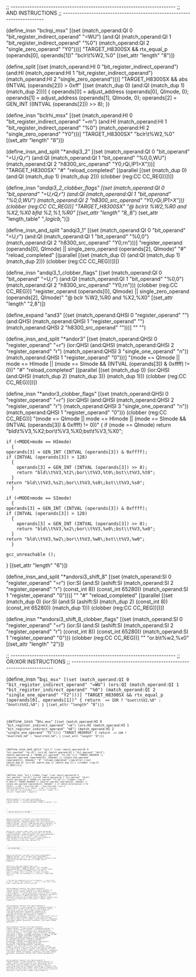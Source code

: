 ;; ----------------------------------------------------------------------
;; AND INSTRUCTIONS
;; ----------------------------------------------------------------------

(define_insn "bclrqi_msx"
  [(set (match_operand:QI 0 "bit_register_indirect_operand" "=WU")
	(and:QI (match_operand:QI 1 "bit_register_indirect_operand" "%0")
		(match_operand:QI 2 "single_zero_operand" "Y0")))]
  "TARGET_H8300SX && rtx_equal_p (operands[0], operands[1])"
  "bclr\\t%W2,%0"
  [(set_attr "length" "8")])

(define_split
  [(set (match_operand:HI 0 "bit_register_indirect_operand")
	(and:HI (match_operand:HI 1 "bit_register_indirect_operand")
		(match_operand:HI 2 "single_zero_operand")))]
  "TARGET_H8300SX && abs (INTVAL (operands[2])) > 0xff"
  [(set (match_dup 0)
	(and:QI (match_dup 1)
		(match_dup 2)))]
  {
    operands[0] = adjust_address (operands[0], QImode, 0);
    operands[1] = adjust_address (operands[1], QImode, 0);
    operands[2] = GEN_INT ((INTVAL (operands[2])) >> 8);
  })

(define_insn "bclrhi_msx"
  [(set (match_operand:HI 0 "bit_register_indirect_operand" "=m")
	(and:HI (match_operand:HI 1 "bit_register_indirect_operand" "%0")
		(match_operand:HI 2 "single_zero_operand" "Y0")))]
  "TARGET_H8300SX"
  "bclr\\t%W2,%0"
  [(set_attr "length" "8")])

(define_insn_and_split "*andqi3_2"
  [(set (match_operand:QI 0 "bit_operand" "=U,rQ,r")
	(and:QI (match_operand:QI 1 "bit_operand" "%0,0,WU")
		(match_operand:QI 2 "h8300_src_operand" "Y0,rQi,IP1>X")))]
  "TARGET_H8300SX"
  "#"
  "reload_completed"
  [(parallel [(set (match_dup 0) (and:QI (match_dup 1) (match_dup 2)))
	      (clobber (reg:CC CC_REG))])])

(define_insn "*andqi3_2_clobber_flags"
  [(set (match_operand:QI 0 "bit_operand" "=U,rQ,r")
	(and:QI (match_operand:QI 1 "bit_operand" "%0,0,WU")
		(match_operand:QI 2 "h8300_src_operand" "Y0,rQi,IP1>X")))
   (clobber (reg:CC CC_REG))]
  "TARGET_H8300SX"
  "@
   bclr\\t %W2,%R0
   and  %X2,%X0
   bfld %2,%1,%R0"
  [(set_attr "length" "8,*,8")
   (set_attr "length_table" "*,logicb,*")])

(define_insn_and_split "andqi3_1"
  [(set (match_operand:QI 0 "bit_operand" "=U,r")
	(and:QI (match_operand:QI 1 "bit_operand" "%0,0")
		(match_operand:QI 2 "h8300_src_operand" "Y0,rn")))]
  "register_operand (operands[0], QImode)
   || single_zero_operand (operands[2], QImode)"
  "#"
  "reload_completed"
  [(parallel [(set (match_dup 0) (and:QI (match_dup 1) (match_dup 2)))
	      (clobber (reg:CC CC_REG))])])

(define_insn "andqi3_1_clobber_flags"
  [(set (match_operand:QI 0 "bit_operand" "=U,r")
	(and:QI (match_operand:QI 1 "bit_operand" "%0,0")
		(match_operand:QI 2 "h8300_src_operand" "Y0,rn")))
   (clobber (reg:CC CC_REG))]
  "register_operand (operands[0], QImode)
   || single_zero_operand (operands[2], QImode)"
  "@
   bclr %W2,%R0
   and  %X2,%X0"
  [(set_attr "length" "2,8")])

(define_expand "and<mode>3"
  [(set (match_operand:QHSI 0 "register_operand" "")
	(and:QHSI (match_operand:QHSI 1 "register_operand" "")
		  (match_operand:QHSI 2 "h8300_src_operand" "")))]
  ""
  "")

(define_insn_and_split "*andor<mode>3"
  [(set (match_operand:QHSI 0 "register_operand" "=r")
	(ior:QHSI (and:QHSI (match_operand:QHSI 2 "register_operand" "r")
			    (match_operand:QHSI 3 "single_one_operand" "n"))
		  (match_operand:QHSI 1 "register_operand" "0")))]
  "(<MODE>mode == QImode
    || <MODE>mode == HImode
    || (<MODE>mode == SImode
	&& (INTVAL (operands[3]) & 0xffff) != 0))"
  "#"
  "reload_completed"
  [(parallel [(set (match_dup 0) (ior:QHSI (and:QHSI (match_dup 2)
						     (match_dup 3))
					   (match_dup 1)))
	      (clobber (reg:CC CC_REG))])])

(define_insn "*andor<mode>3_clobber_flags"
  [(set (match_operand:QHSI 0 "register_operand" "=r")
	(ior:QHSI (and:QHSI (match_operand:QHSI 2 "register_operand" "r")
			    (match_operand:QHSI 3 "single_one_operand" "n"))
		  (match_operand:QHSI 1 "register_operand" "0")))
   (clobber (reg:CC CC_REG))]
  "(<MODE>mode == QImode
    || <MODE>mode == HImode
    || (<MODE>mode == SImode
	&& (INTVAL (operands[3]) & 0xffff) != 0))"
  {
    if (<MODE>mode == QImode)
      return "bld\\t%V3,%X2\;bor\\t%V3,%X0\;bst\\t%V3,%X0";

    if (<MODE>mode == HImode)
      {
	operands[3] = GEN_INT (INTVAL (operands[3]) & 0xffff);
	if (INTVAL (operands[3]) > 128)
	  {
	    operands[3] = GEN_INT (INTVAL (operands[3]) >> 8);
	    return "bld\\t%V3,%t2\;bor\\t%V3,%t0\;bst\\t%V3,%t0";
	  }
	return "bld\\t%V3,%s2\;bor\\t%V3,%s0\;bst\\t%V3,%s0";
      }

    if (<MODE>mode == SImode)
      {
	operands[3] = GEN_INT (INTVAL (operands[3]) & 0xffff);
	if (INTVAL (operands[3]) > 128)
	  {
	    operands[3] = GEN_INT (INTVAL (operands[3]) >> 8);
	    return "bld\\t%V3,%x2\;bor\\t%V3,%x0\;bst\\t%V3,%x0";
	  }
	return "bld\\t%V3,%w2\;bor\\t%V3,%w0\;bst\\t%V3,%w0";
      }

    gcc_unreachable ();
	
  }
  [(set_attr "length" "6")])

(define_insn_and_split "*andorsi3_shift_8"
  [(set (match_operand:SI 0 "register_operand" "=r")
	(ior:SI (and:SI (ashift:SI (match_operand:SI 2 "register_operand" "r")
				   (const_int 8))
			(const_int 65280))
		(match_operand:SI 1 "register_operand" "0")))]
  ""
  "#"
  "reload_completed"
  [(parallel [(set (match_dup 0) (ior:SI (and:SI (ashift:SI (match_dup 2)
							    (const_int 8))
						 (const_int 65280))
					 (match_dup 1)))
	      (clobber (reg:CC CC_REG))])])

(define_insn "*andorsi3_shift_8_clobber_flags"
  [(set (match_operand:SI 0 "register_operand" "=r")
	(ior:SI (and:SI (ashift:SI (match_operand:SI 2 "register_operand" "r")
				   (const_int 8))
			(const_int 65280))
		(match_operand:SI 1 "register_operand" "0")))
   (clobber (reg:CC CC_REG))]
  ""
  "or.b\\t%w2,%x0"
  [(set_attr "length" "2")])

;; ----------------------------------------------------------------------
;; OR/XOR INSTRUCTIONS
;; ----------------------------------------------------------------------

(define_insn "b<code>qi_msx"
  [(set (match_operand:QI 0 "bit_register_indirect_operand" "=WU")
	(ors:QI (match_operand:QI 1 "bit_register_indirect_operand" "%0")
		(match_operand:QI 2 "single_one_operand" "Y2")))]
  "TARGET_H8300SX && rtx_equal_p (operands[0], operands[1])"
  { return <CODE> == IOR ? "bset\\t%V2,%0" : "bnot\\t%V2,%0"; }
  [(set_attr "length" "8")])

(define_insn "b<code>hi_msx"
  [(set (match_operand:HI 0 "bit_register_indirect_operand" "=m")
	(ors:HI (match_operand:HI 1 "bit_register_indirect_operand" "%0")
		(match_operand:HI 2 "single_one_operand" "Y2")))]
  "TARGET_H8300SX"
  { return <CODE> == IOR ? "bset\\t%V2,%0" : "bnot\\t%V2,%0"; }
  [(set_attr "length" "8")])

(define_insn_and_split "<code>qi3_1"
  [(set (match_operand:QI 0 "bit_operand" "=U,rQ")
	(ors:QI (match_operand:QI 1 "bit_operand" "%0,0")
		(match_operand:QI 2 "h8300_src_operand" "Y2,rQi")))]
  "TARGET_H8300SX || register_operand (operands[0], QImode)
   || single_one_operand (operands[2], QImode)"
  "#"
  "reload_completed"
  [(parallel [(set (match_dup 0) (ors:QI (match_dup 1) (match_dup 2)))
	      (clobber (reg:CC CC_REG))])])

(define_insn "<code>qi3_1_clobber_flags"
  [(set (match_operand:QI 0 "bit_operand" "=U,rQ")
	(ors:QI (match_operand:QI 1 "bit_operand" "%0,0")
		(match_operand:QI 2 "h8300_src_operand" "Y2,rQi")))
   (clobber (reg:CC CC_REG))]
  "TARGET_H8300SX || register_operand (operands[0], QImode)
   || single_one_operand (operands[2], QImode)"
  {
    if (which_alternative == 0)
      return <CODE> == IOR ? "bset\\t%V2,%R0" : "bnot\\t%V2,%R0";
    else if (which_alternative == 1)
      return <CODE> == IOR ? "or\\t%X2,%X0" : "xor\\t%X2,%X0";
    gcc_unreachable ();
  }
  [(set_attr "length" "8,*")
   (set_attr "length_table" "*,logicb")])

(define_expand "<code><mode>3"
  [(set (match_operand:QHSI 0 "register_operand" "")
	(ors:QHSI (match_operand:QHSI 1 "register_operand" "")
		  (match_operand:QHSI 2 "h8300_src_operand" "")))]
  ""
  "")

;; ----------------------------------------------------------------------
;; {AND,IOR,XOR}{HI3,SI3} PATTERNS
;; ----------------------------------------------------------------------

(define_insn_and_split "*logical<mode>3"
  [(set (match_operand:HSI 0 "h8300_dst_operand" "=rQ")
	(match_operator:HSI 3 "bit_operator"
	  [(match_operand:HSI 1 "h8300_dst_operand" "%0")
	   (match_operand:HSI 2 "h8300_src_operand" "rQi")]))]
  "h8300_operands_match_p (operands)"
  "#"
  "reload_completed"
  [(parallel [(set (match_dup 0)
		   (match_op_dup 3 [(match_dup 1) (match_dup 2)]))
	      (clobber (reg:CC CC_REG))])])

(define_insn "*logical<mode>3_clobber_flags"
  [(set (match_operand:HSI 0 "h8300_dst_operand" "=rQ")
	(match_operator:HSI 3 "bit_operator"
	  [(match_operand:HSI 1 "h8300_dst_operand" "%0")
	   (match_operand:HSI 2 "h8300_src_operand" "rQi")]))
   (clobber (reg:CC CC_REG))]
  "h8300_operands_match_p (operands)"
  { return output_logical_op (<MODE>mode, operands); }
  [(set (attr "length")
	(symbol_ref "compute_logical_op_length (<MODE>mode, operands)"))])


;; ----------------------------------------------------------------------
;; NOT INSTRUCTIONS
;; ----------------------------------------------------------------------

(define_insn_and_split "one_cmpl<mode>2"
  [(set (match_operand:QHSI 0 "h8300_dst_operand" "=rQ")
	(not:QHSI (match_operand:QHSI 1 "h8300_dst_operand" "0")))]
  ""
  "#"
  "reload_completed"
  [(parallel [(set (match_dup 0) (not:QHSI (match_dup 1)))
	      (clobber (reg:CC CC_REG))])])

(define_insn "one_cmpl<mode>2_clobber_flags"
  [(set (match_operand:QHSI 0 "h8300_dst_operand" "=rQ")
	(not:QHSI (match_operand:QHSI 1 "h8300_dst_operand" "0")))
   (clobber (reg:CC CC_REG))]
  ""
  {
    if (<MODE>mode == E_QImode)
      return "not	%X0";
    if (<MODE>mode == E_HImode)
      return "not.w	%T0";
    if (<MODE>mode == E_SImode)
      return "not.l	%S0";
    gcc_unreachable ();
  }
  [(set_attr "length_table" "unary")])

;; The next four peephole2's will try to transform
;;
;;   mov.b A,r0l    (or mov.l A,er0)
;;   and.l #CST,er0
;;
;; into
;;
;;   sub.l er0
;;   mov.b A,r0l
;;   and.b #CST,r0l (if CST is not 255)

(define_peephole2
  [(parallel [(set (match_operand:QI 0 "register_operand" "")
		   (match_operand:QI 1 "general_operand" ""))
	      (clobber (reg:CC CC_REG))])
   (parallel [(set (match_operand:SI 2 "register_operand" "")
		   (and:SI (match_dup 2) (const_int 255)))
	      (clobber (reg:CC CC_REG))])]
  "!reg_overlap_mentioned_p (operands[2], operands[1])
   && REGNO (operands[0]) == REGNO (operands[2])"
  [(parallel [(set (match_dup 2) (const_int 0))
	      (clobber (reg:CC CC_REG))])
   (parallel [(set (strict_low_part (match_dup 0)) (match_dup 1))
	      (clobber (reg:CC CC_REG))])])

(define_peephole2
  [(parallel [(set (match_operand:SI 0 "register_operand" "")
		   (match_operand:SI 1 "nonimmediate_operand" ""))
	      (clobber (reg:CC CC_REG))])
   (parallel [(set (match_dup 0)
		   (and:SI (match_dup 0) (const_int 255)))
	      (clobber (reg:CC CC_REG))])]
  "!reg_overlap_mentioned_p (operands[0], operands[1])
   && !(GET_CODE (operands[1]) == MEM && !offsettable_memref_p (operands[1]))
   && !(GET_CODE (operands[1]) == MEM && MEM_VOLATILE_P (operands[1]))"
  [(parallel [(set (match_dup 0) (const_int 0))
	      (clobber (reg:CC CC_REG))])
   (parallel [(set (strict_low_part (match_dup 2)) (match_dup 3))
	      (clobber (reg:CC CC_REG))])]
  {
    operands[2] = gen_lowpart (QImode, operands[0]);
    operands[3] = gen_lowpart (QImode, operands[1]);
  })

(define_peephole2
  [(parallel [(set (match_operand 0 "register_operand" "")
		   (match_operand 1 "nonimmediate_operand" ""))
	      (clobber (reg:CC CC_REG))])
   (parallel [(set (match_operand:SI 2 "register_operand" "")
		   (and:SI (match_dup 2)
			   (match_operand:SI 3 "const_int_qi_operand" "")))
	      (clobber (reg:CC CC_REG))])]
  "(GET_MODE (operands[0]) == QImode
    || GET_MODE (operands[0]) == HImode
    || GET_MODE (operands[0]) == SImode)
   && GET_MODE (operands[0]) == GET_MODE (operands[1])
   && REGNO (operands[0]) == REGNO (operands[2])
   && !reg_overlap_mentioned_p (operands[2], operands[1])
   && !(GET_MODE (operands[1]) != QImode
	&& GET_CODE (operands[1]) == MEM
	&& !offsettable_memref_p (operands[1]))
   && !(GET_MODE (operands[1]) != QImode
	&& GET_CODE (operands[1]) == MEM
	&& MEM_VOLATILE_P (operands[1]))"
  [(parallel [(set (match_dup 2) (const_int 0))
	      (clobber (reg:CC CC_REG))])
   (parallel [(set (strict_low_part (match_dup 4)) (match_dup 5))
	      (clobber (reg:CC CC_REG))])
   (parallel [(set (match_dup 2) (and:SI (match_dup 2) (match_dup 6)))
	      (clobber (reg:CC CC_REG))])]
  {
    operands[4] = gen_lowpart (QImode, operands[0]);
    operands[5] = gen_lowpart (QImode, operands[1]);
    operands[6] = GEN_INT (~0xff | INTVAL (operands[3]));
  })

(define_peephole2
  [(parallel [(set (match_operand:SI 0 "register_operand" "")
		   (match_operand:SI 1 "register_operand" ""))
	      (clobber (reg:CC CC_REG))])
   (parallel [(set (match_dup 0) (and:SI (match_dup 0) (const_int 65280)))
	      (clobber (reg:CC CC_REG))])]
  "!reg_overlap_mentioned_p (operands[0], operands[1])"
  [(parallel [(set (match_dup 0) (const_int 0))
	      (clobber (reg:CC CC_REG))])
   (parallel [(set (zero_extract:SI (match_dup 0) (const_int 8) (const_int 8))
		   (lshiftrt:SI (match_dup 1) (const_int 8)))
	      (clobber (reg:CC CC_REG))])])
